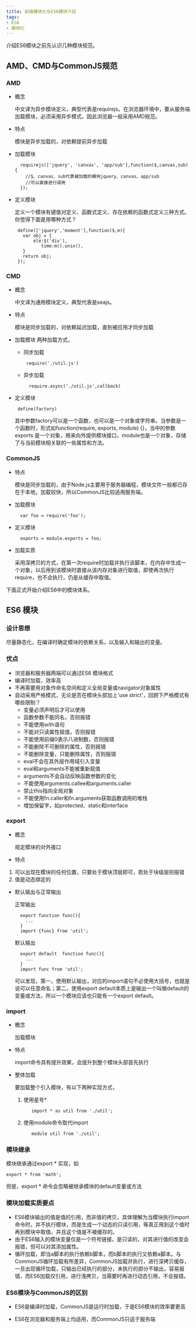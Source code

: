 ```yaml
---
title: 前端模块化与ES6模块介绍
tags: 
- ES6
- 模块化
---
```

介绍ES6模块之前先认识几种模块规范。

## AMD、CMD与CommonJS规范
### AMD
- 概念
  
  中文译为异步模块定义，典型代表是requirejs。在浏览器环境中，要从服务端加载模块，必须采用异步模式，因此浏览器一般采用AMD规范。
- 特点
  
  模块是异步加载的，对依赖提前异步加载
- 加载模块

		requirejs(['jquery', 'canvas', 'app/sub'],function($,canvas,sub) {
          //$、canvas、sub代表被加载的模块jquery、canvas、app/sub
		  //可以直接进行调用
		});
- 定义模块 		

  定义一个模块有键值对定义、函数式定义、存在依赖的函数式定义三种方式。你觉得下面是用哪种方式？

       define(['jquery','moment'],function($,m){
	     var obj = {
	     	 ele:$('div'),
	    	    time:m().unix(),
	     }
	     return obj;
	   });
	
### CMD
- 概念
  
  中文译为通用模块定义，典型代表是seajs。
- 特点
  
  模块是同步加载的，对依赖延迟加载，直到被应用才同步加载
- 加载模块
两种加载方式，
	 - 同步加载
	
	   		require('./util.js')	
	- 异步加载
	
	   	    require.async('./util.js',callback)
- 定义模块
  
	   define(factory)

    其中参数factory可以是一个函数，也可以是一个对象或字符串。当参数是一个函数时，形式如function(require, exports, module) {}，当中的参数exports 是一个对象，用来向外提供模块接口，module也是一个对象，存储了与当前模块相关联的一些属性和方法。


### CommonJS
- 特点

  模块是同步加载的，由于Node.js主要用于服务器编程，模块文件一般都已存在于本地，加载较快，所以CommonJS比较适用服务端。
- 加载模块

		var foo = require('foo');

- 定义模块

		exports = module.exports = foo;
- 加载实质

  采用深拷贝的方式，在第一次require时加载并执行该脚本，在内存中生成一个对象，以后用到该模块时直接从该内存对象进行取值，即使再次执行require，也不会执行，仍是从缓存中取值。

下面正式开始介绍ES6中的模块体系。

## ES6 模块
### 设计思想
尽量静态化，在编译时确定模块的依赖关系，以及输入和输出的变量。
### 优点
- 浏览器和服务器两端可以通过ES6 模块格式
- 编译时加载，效率高
- 不再需要用对象作命名空间和定义全局变量或navigator对象属性
- 自动采用严格模式，无论是否在模块头部加上'use strict'，回顾下严格模式有哪些限制？
	- 变量必须声明后才可以使用
	- 函数参数不能同名，否则报错
	- 不能使用with语句
	- 不能对只读属性赋值，否则报错
	- 不能使用前缀0表示八进制数，否则报错
	- 不能删除不可删除的属性，否则报错
	- 不能删除变量，只能删除属性，否则报错
	- eval不会在其外层作用域引入变量
	- eval和arguments不能被重新赋值
	- arguments不会自动反映函数参数的变化
	- 不能使用arguments.callee和arguments.caller
	- 禁止this指向全局对象
	- 不能使用fn.caller和fn.arguments获取函数调用的堆栈
	- 增加保留字，如protected、static和interface
### export
- 概念

  规定模块的对外接口
- 特点
1. 可以出现在模块的任何位置，只要处于模块顶层即可，若处于块级层则报错
2. 值是动态绑定的
- 默认输出与正常输出

  正常输出

		export function func(){
		  ...
		}
		import {func} from 'util';
	
  默认输出

		export default  function func(){
		  ...
		}
		import func from 'util';

   可以发现，第一，使用默认输出，对应的import语句不必使用大括号，也就是说可以任意命名；第二，使用export default本质上是输出一个叫做default的变量或方法，所以一个模块应该也只能有一个export default。

### import
- 概念

  加载模块
- 特点

  import命令具有提升效果，会提升到整个模块头部首先执行
- 整体加载

  要加载整个引入模块，有以下两种实现方式，
  1. 使用星号*

			import * as util from './util';
  2. 使用module命令取代import

	    	module util from './util';
### 模块继承
模块继承通过export * 实现，如

	export * from 'math';
但是，export * 命令会忽略被继承模块的default变量或方法

### 模块加载实质要点
- ES6模块输出的值是值的引用，而非值的拷贝，具体理解为当模块执行import命令时，并不执行模块，而是生成一个动态的只读引用，等真正用到这个值时再到模块中取值，并且这个值是不被缓存的。
- 由于ES6输入的模块变量仅是一个符号链接，是只读的，对其进行值的改变会报错，但可以对其添加属性。
- 循环加载，即当a脚本的执行依赖b脚本，而b脚本的执行又依赖a脚本。与CommonJS循环加载有所差异，CommonJS加载并执行，进行深拷贝缓存，一旦出现循环加载，只输出已经执行的部分，未执行的部分不输出，容易报错，而ES6加载仅引用，进行浅拷贝，当需要时再进行动态引用，不会报错。

### ES6模块与CommonJS的区别

- ES6是编译时加载，CommonJS是运行时加载，于是ES6模块的效率要更高

- ES6在浏览器和服务端上均适用，而CommonJS只适于服务端

